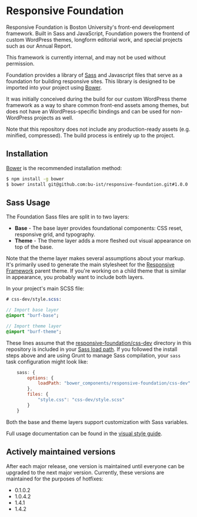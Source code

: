 # Responsive Foundation

Responsive Foundation is Boston University's front-end development framework. Built in Sass and JavaScript, Foundation powers the frontend of custom WordPress themes, longform editorial work, and special projects such as our Annual Report. 

This framework is currently internal, and may not be used without permission.

Foundation provides a library of [Sass](http://sass-lang.com/) and Javascript files that serve as a foundation for building responsive sites. This library is designed to be imported into your project using [Bower](http://bower.io).

It was initially conceived during the build for our custom WordPress theme framework as a way to share common front-end assets among themes, but does not have an WordPress-specific bindings and can be used for non-WordPress projects as well.

Note that this repository does not include any production-ready assets (e.g. minified, compressed). The build process is entirely up to the project.

## Installation

[Bower](http://bower.io) is the recommended installation method:

```bash
$ npm install -g bower
$ bower install git@github.com:bu-ist/responsive-foundation.git#1.0.0
```

## Sass Usage

The Foundation Sass files are split in to two layers:

* __Base__ - The base layer provides foundational components: CSS reset, responsive grid, and typography.
* __Theme__ - The theme layer adds a more fleshed out visual appearance on top of the base.

Note that the theme layer makes several assumptions about your markup. It's primarily used to generate the main stylesheet for the [Responsive Framework](https://github.com/bu-ist/responsive-framework/) parent theme. If you're working on a child theme that is similar in appearance, you probably want to include both layers.

In your project's main SCSS file:

```sass
# css-dev/style.scss:

// Import base layer
@import "burf-base";

// Import theme layer
@import "burf-theme";
```

These lines assume that the [responsive-foundation/css-dev](css-dev) directory in this repository is included in your [Sass load path](http://sass-lang.com/documentation/file.SASS_REFERENCE.html#load_paths-option). If you followed the install steps above and are using Grunt to manage Sass compilation, your `sass` task configuration might look like:

```javascript
	sass: {
		options: {
			loadPath: "bower_components/responsive-foundation/css-dev"
		},
		files: {
			"style.css": "css-dev/style.scss"
		}
	}
```

Both the base and theme layers support customization with Sass variables.

Full usage documentation can be found in the [visual style guide](https://bu-ist.github.io/responsive-foundation/).

## Actively maintained versions

After each major release, one version is maintained until everyone can be upgraded to the next major version. Currently, these versions are maintained for the purposes of hotfixes:

* 0.1.0.2
* 1.0.4.2
* 1.4.1
* 1.4.2
